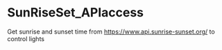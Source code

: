 # SunRiseSet_APIaccess
Get sunrise and sunset time from https://www.api.sunrise-sunset.org/ to control lights
